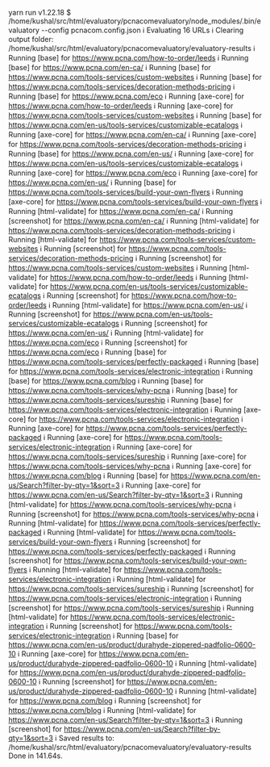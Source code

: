 yarn run v1.22.18
$ /home/kushal/src/html/evaluatory/pcnacomevaluatory/node_modules/.bin/evaluatory --config pcnacom.config.json
ℹ Evaluating 16 URLs
ℹ Clearing output folder: /home/kushal/src/html/evaluatory/pcnacomevaluatory/evaluatory-results
ℹ Running [base] for https://www.pcna.com/how-to-order/leeds
ℹ Running [base] for https://www.pcna.com/en-ca/
ℹ Running [base] for https://www.pcna.com/tools-services/custom-websites
ℹ Running [base] for https://www.pcna.com/tools-services/decoration-methods-pricing
ℹ Running [base] for https://www.pcna.com/eco
ℹ Running [axe-core] for https://www.pcna.com/how-to-order/leeds
ℹ Running [axe-core] for https://www.pcna.com/tools-services/custom-websites
ℹ Running [base] for https://www.pcna.com/en-us/tools-services/customizable-ecatalogs
ℹ Running [axe-core] for https://www.pcna.com/en-ca/
ℹ Running [axe-core] for https://www.pcna.com/tools-services/decoration-methods-pricing
ℹ Running [base] for https://www.pcna.com/en-us/
ℹ Running [axe-core] for https://www.pcna.com/en-us/tools-services/customizable-ecatalogs
ℹ Running [axe-core] for https://www.pcna.com/eco
ℹ Running [axe-core] for https://www.pcna.com/en-us/
ℹ Running [base] for https://www.pcna.com/tools-services/build-your-own-flyers
ℹ Running [axe-core] for https://www.pcna.com/tools-services/build-your-own-flyers
ℹ Running [html-validate] for https://www.pcna.com/en-ca/
ℹ Running [screenshot] for https://www.pcna.com/en-ca/
ℹ Running [html-validate] for https://www.pcna.com/tools-services/decoration-methods-pricing
ℹ Running [html-validate] for https://www.pcna.com/tools-services/custom-websites
ℹ Running [screenshot] for https://www.pcna.com/tools-services/decoration-methods-pricing
ℹ Running [screenshot] for https://www.pcna.com/tools-services/custom-websites
ℹ Running [html-validate] for https://www.pcna.com/how-to-order/leeds
ℹ Running [html-validate] for https://www.pcna.com/en-us/tools-services/customizable-ecatalogs
ℹ Running [screenshot] for https://www.pcna.com/how-to-order/leeds
ℹ Running [html-validate] for https://www.pcna.com/en-us/
ℹ Running [screenshot] for https://www.pcna.com/en-us/tools-services/customizable-ecatalogs
ℹ Running [screenshot] for https://www.pcna.com/en-us/
ℹ Running [html-validate] for https://www.pcna.com/eco
ℹ Running [screenshot] for https://www.pcna.com/eco
ℹ Running [base] for https://www.pcna.com/tools-services/perfectly-packaged
ℹ Running [base] for https://www.pcna.com/tools-services/electronic-integration
ℹ Running [base] for https://www.pcna.com/blog
ℹ Running [base] for https://www.pcna.com/tools-services/why-pcna
ℹ Running [base] for https://www.pcna.com/tools-services/sureship
ℹ Running [base] for https://www.pcna.com/tools-services/electronic-integration
ℹ Running [axe-core] for https://www.pcna.com/tools-services/electronic-integration
ℹ Running [axe-core] for https://www.pcna.com/tools-services/perfectly-packaged
ℹ Running [axe-core] for https://www.pcna.com/tools-services/electronic-integration
ℹ Running [axe-core] for https://www.pcna.com/tools-services/sureship
ℹ Running [axe-core] for https://www.pcna.com/tools-services/why-pcna
ℹ Running [axe-core] for https://www.pcna.com/blog
ℹ Running [base] for https://www.pcna.com/en-us/Search?filter-by-qty=1&sort=3
ℹ Running [axe-core] for https://www.pcna.com/en-us/Search?filter-by-qty=1&sort=3
ℹ Running [html-validate] for https://www.pcna.com/tools-services/why-pcna
ℹ Running [screenshot] for https://www.pcna.com/tools-services/why-pcna
ℹ Running [html-validate] for https://www.pcna.com/tools-services/perfectly-packaged
ℹ Running [html-validate] for https://www.pcna.com/tools-services/build-your-own-flyers
ℹ Running [screenshot] for https://www.pcna.com/tools-services/perfectly-packaged
ℹ Running [screenshot] for https://www.pcna.com/tools-services/build-your-own-flyers
ℹ Running [html-validate] for https://www.pcna.com/tools-services/electronic-integration
ℹ Running [html-validate] for https://www.pcna.com/tools-services/sureship
ℹ Running [screenshot] for https://www.pcna.com/tools-services/electronic-integration
ℹ Running [screenshot] for https://www.pcna.com/tools-services/sureship
ℹ Running [html-validate] for https://www.pcna.com/tools-services/electronic-integration
ℹ Running [screenshot] for https://www.pcna.com/tools-services/electronic-integration
ℹ Running [base] for https://www.pcna.com/en-us/product/durahyde-zippered-padfolio-0600-10
ℹ Running [axe-core] for https://www.pcna.com/en-us/product/durahyde-zippered-padfolio-0600-10
ℹ Running [html-validate] for https://www.pcna.com/en-us/product/durahyde-zippered-padfolio-0600-10
ℹ Running [screenshot] for https://www.pcna.com/en-us/product/durahyde-zippered-padfolio-0600-10
ℹ Running [html-validate] for https://www.pcna.com/blog
ℹ Running [screenshot] for https://www.pcna.com/blog
ℹ Running [html-validate] for https://www.pcna.com/en-us/Search?filter-by-qty=1&sort=3
ℹ Running [screenshot] for https://www.pcna.com/en-us/Search?filter-by-qty=1&sort=3
ℹ Saved results to: /home/kushal/src/html/evaluatory/pcnacomevaluatory/evaluatory-results
Done in 141.64s.
